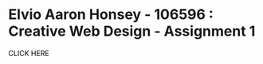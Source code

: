 # Elvio Aaron Honsey - 106596 : Creative Web Design - Assignment 1 

<html>
  <body>
    
<a href="HOME.html" style="text-decoration:none; color:#000">CLICK HERE</a>

<style>
body {
  background-image: url('file:///C|/Users/User/Documents/GitHub/elvio.github.io/5687496.gif');
}
</style>

  </body>
 </html>
  
